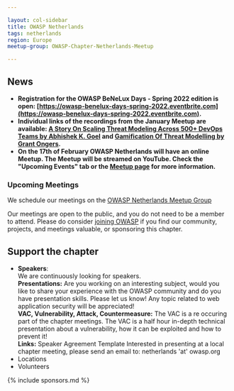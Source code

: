 ```yaml
---

layout: col-sidebar
title: OWASP Netherlands
tags: netherlands
region: Europe
meetup-group: OWASP-Chapter-Netherlands-Meetup

---
```


## News
* **Registration for the OWASP BeNeLux Days - Spring 2022 edition is open: [https://owasp-benelux-days-spring-2022.eventbrite.com](https://owasp-benelux-days-spring-2022.eventbrite.com).**
* **Individual links of the recordings from the January Meetup are available: [A Story On Scaling Threat Modeling Across 500+ DevOps Teams by Abhishek K. Goel](https://youtu.be/W47rR0oFNNs) and [Gamification Of Threat Modelling by Grant Ongers](https://youtu.be/_nNI9Uq_lVM).**
* **On the 17th of February OWASP Netherlands will have an online Meetup. The Meetup will be streamed on YouTube. Check the "Upcoming Events" tab or the [Meetup page](https://www.meetup.com/nl-NL/OWASP-Chapter-Netherlands-Meetup/events/283720690/) for more information.**

### Upcoming Meetings

We schedule our meetings on the [OWASP Netherlands Meetup Group](https://www.meetup.com/OWASP-Chapter-Netherlands-Meetup/)

Our meetings are open to the public, and you do not need to be a member to attend. Please do consider [joining OWASP](https://owasp.org/membership/) if you find our community, projects, and meetings valuable, or sponsoring this chapter.

## Support the chapter
* **Speakers**:    
  We are continuously looking for speakers.  
  **Presentations:** Are you working on an interesting subject, would you like to share your experience with the OWASP  community and do you have presentation skills. Please let us know! Any topic related to web application security will be  appreciated!  
  **VAC, Vulnerability, Attack, Countermeasure:** The VAC is a re occuring part of the chapter meetings. The VAC is a half   hour in-depth technical presentation about a vulnerability, how it can be exploited and how to prevent it!  
  **Links:** Speaker Agreement Template Interested in presenting at a local chapter meeting, please send an email to:   netherlands 'at' owasp.org 
* Locations
* Volunteers

{% include sponsors.md %}
